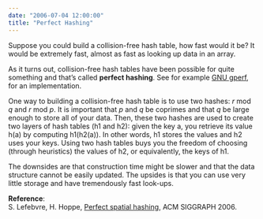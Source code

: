 ```yaml
---
date: "2006-07-04 12:00:00"
title: "Perfect Hashing"
---
```




Suppose you could build a collision-free hash table, how fast would it be? It would be extremely fast, almost as fast as looking up data in an array.

As it turns out, collision-free hash tables have been possible for quite something and that&rsquo;s called __perfect hashing__. See for example [GNU gperf](http://www.gnu.org/software/gperf/), for an implementation.

One way to building a collision-free hash table is to use two hashes: _r_ mod _q_ and _r_ mod <em>p</em>. It is important that _p_ and _q_ be coprimes and that _q_ be large enough to store all of your data. Then, these two hashes are used to create two layers of hash tables (h1 and h2): given the key a, you retrieve its value h(a) by computing h1(h2(a)). In other words, h1 stores the values and h2 uses your keys. Using two hash tables buys you the freedom of choosing (through heuristics) the values of h2, or equivalently, the keys of h1. 

The downsides are that construction time might be slower and that the data structure cannot be easily updated. The upsides is that you can use very little storage and have tremendously fast look-ups.

__Reference__:<br/>
S. Lefebvre, H. Hoppe, [Perfect spatial hashing](http://research.microsoft.com/en-us/um/people/hoppe/perfecthash.pdf), ACM SIGGRAPH 2006.

